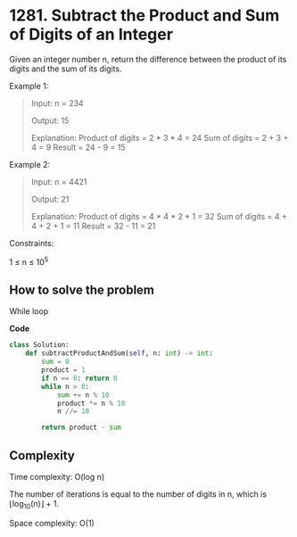 # 1281. Subtract the Product and Sum of Digits of an Integer

Given an integer number n, return the difference between the product of its digits and the sum of its digits.

Example 1:
> Input: n = 234
>
> Output: 15 
>
> Explanation: 
> Product of digits = 2 * 3 * 4 = 24 
> Sum of digits = 2 + 3 + 4 = 9 
> Result = 24 - 9 = 15

Example 2:
> Input: n = 4421
>
> Output: 21
>
> Explanation: 
> Product of digits = 4 * 4 * 2 * 1 = 32 
> Sum of digits = 4 + 4 + 2 + 1 = 11 
> Result = 32 - 11 = 21
 
Constraints:

1 ≤ n ≤ 10<sup>5</sup>

## How to solve the problem

While loop

**Code**

```Python
class Solution:
    def subtractProductAndSum(self, n: int) -> int:
        sum = 0
        product = 1
        if n == 0: return 0
        while n > 0:
            sum += n % 10
            product *= n % 10
            n //= 10

        return product - sum
```

## Complexity

Time complexity: O(log n)

The number of iterations is equal to the number of digits in n, which is ⌊log<sub>10</sub>(n)⌋ + 1.

Space complexity: O(1)
